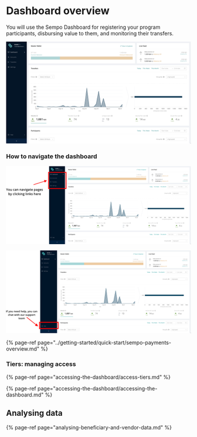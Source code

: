 # Dashboard overview

You will use the Sempo Dashboard for registering your program participants, disbursing value to them, and monitoring their transfers.

![Dashboard Page - Analytics](../.gitbook/assets/screen-shot-2020-09-10-at-10.54.44-am.png)

### **How to navigate the dashboard**

![How to navigate](../.gitbook/assets/support.png)

![How to access customer support](../.gitbook/assets/nav.png)

{% page-ref page="../getting-started/quick-start/sempo-payments-overview.md" %}

### Tiers: managing access

{% page-ref page="accessing-the-dashboard/access-tiers.md" %}

{% page-ref page="accessing-the-dashboard/accessing-the-dashboard.md" %}

## Analysing data

{% page-ref page="analysing-beneficiary-and-vendor-data.md" %}

